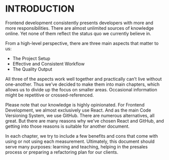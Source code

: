 # INTRODUCTION

Frontend development consistently presents developers with more and more responsibilities. There are almost unlimited sources of knowledge online. Yet none of them reflect the status quo we currently believe in.

From a high-level perspective, there are three main aspects that matter to us:

* The Project Setup
* Effective and Consistent Workflow
* The Quality Output

All three of the aspects work well together and practically can’t live without one-another. Thus we’ve decided to make them into main chapters, which allows us to divide up the focus on smaller areas. Occasional information might be repetitive or crossed-referenced.

Please note that our knowledge is highly opinionated. For Frontend Development, we almost exclusively use React. And as the main Code Versioning System, we use GitHub. There are numerous alternatives, all great. But there are many reasons why we’ve chosen React and GitHub, and getting into those reasons is suitable for another document.

In each chapter, we try to include a few benefits and cons that come with using or not using each measurement. Ultimately, this document should serve many purposes: learning and teaching, helping in the presales process or preparing a refactoring plan for our clients.

